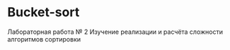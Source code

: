 # Bucket-sort
Лабораторная работа № 2 Изучение реализации и расчёта сложности алгоритмов сортировки
